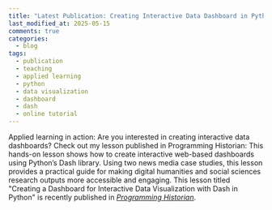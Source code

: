 ```yaml
---
title: "Latest Publication: Creating Interactive Data Dashboard in Python"
last_modified_at: 2025-05-15
comments: true
categories:
  - blog
tags:
  - publication
  - teaching
  - applied learning
  - python
  - data visualization
  - dashboard
  - dash
  - online tutorial
---
```


Applied learning in action: Are you interested in creating interactive data dashboards? Check out my lesson published in Programming Historian: This hands-on lesson shows how to create interactive web-based dashboards using Python’s Dash library. Using two news media case studies, this lesson provides a practical guide for making digital humanities and social sciences research outputs more accessible and engaging. This lesson titled "Creating a Dashboard for Interactive Data Visualization with Dash in Python" is recently published in [*Programming Historian*](https://doi.org/10.1016/j.eneco.2024.107716).